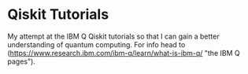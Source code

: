 # Qiskit Tutorials

My attempt at the IBM Q Qiskit tutorials so that I can gain a better understanding of quantum computing. For info head to (https://www.research.ibm.com/ibm-q/learn/what-is-ibm-q/ "the IBM Q pages").
